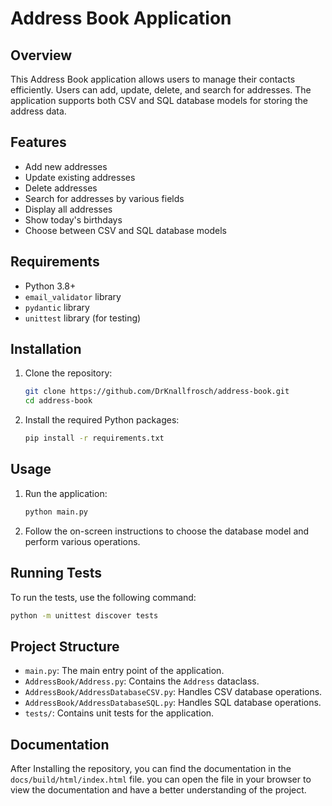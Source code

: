 # Address Book Application

## Overview

This Address Book application allows users to manage their contacts efficiently. Users can add, update, delete, and search for addresses. The application supports both CSV and SQL database models for storing the address data.

## Features

- Add new addresses
- Update existing addresses
- Delete addresses
- Search for addresses by various fields
- Display all addresses
- Show today's birthdays
- Choose between CSV and SQL database models

## Requirements

- Python 3.8+
- `email_validator` library
- `pydantic` library
- `unittest` library (for testing)

## Installation

1. Clone the repository:
    ```sh
    git clone https://github.com/DrKnallfrosch/address-book.git
    cd address-book
    ```

2. Install the required Python packages:
    ```sh
    pip install -r requirements.txt
    ```

## Usage

1. Run the application:
    ```sh
    python main.py
    ```

2. Follow the on-screen instructions to choose the database model and perform various operations.

## Running Tests

To run the tests, use the following command:
```sh
python -m unittest discover tests
```

## Project Structure

- `main.py`: The main entry point of the application.
- `AddressBook/Address.py`: Contains the `Address` dataclass.
- `AddressBook/AddressDatabaseCSV.py`: Handles CSV database operations.
- `AddressBook/AddressDatabaseSQL.py`: Handles SQL database operations.
- `tests/`: Contains unit tests for the application.

## Documentation

After Installing the repository, you can find the documentation in the `docs/build/html/index.html` file.
you can open the file in your browser to view the documentation and have a better understanding of the project.